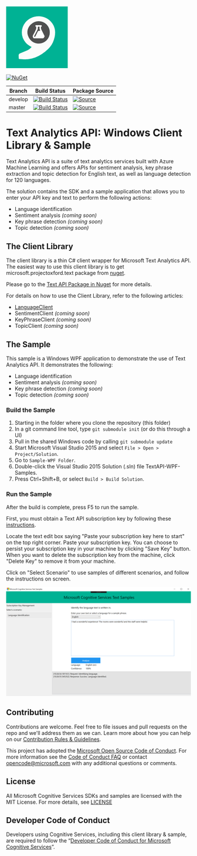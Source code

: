![Text Analytics](Docs/Images/TextAnalytics.png)

[![NuGet](https://img.shields.io/badge/nuget-v0.1.3.29494-blue.svg?style=flat)](http://www.nuget.org/packages/Microsoft.ProjectOxford.Text/)


| Branch      | Build Status  | Package Source |
| ----------- | ------------- | -------------- |
| develop     |  [![Build Status](http://oxfordci.westus.cloudapp.azure.com:8080/buildStatus/icon?job=cognitive-textanalytics-windows-develop)](http://oxfordci.westus.cloudapp.azure.com:8080/job/cognitive-textanalytics-windows-develop/)             | [![Source](https://img.shields.io/badge/source-myget-green.svg?style=flat)](http://www.nuget.org/packages/Microsoft.ProjectOxford.Text/)
| master      |   [![Build Status](http://oxfordci.westus.cloudapp.azure.com:8080/buildStatus/icon?job=cognitive-textanalytics-windows-master)](http://oxfordci.westus.cloudapp.azure.com:8080/job/cognitive-textanalytics-windows-master/)            | [![Source](https://img.shields.io/badge/source-nuget-blue.svg?style=flat)](https://www.myget.org/feed/oxford-beta/package/nuget/Microsoft.ProjectOxford.Text/)

# Text Analytics API: Windows Client Library & Sample
Text Analytics API is a suite of text analytics services built with Azure Machine Learning and offers APIs for sentiment analysis, key phrase extraction and topic detection for English text, as well as language detection for 120 languages.

The solution contains the SDK and a sample application that allows you to enter your API key and text to perform the following actions:
- Language identification
- Sentiment analysis *_(coming soon)_*
- Key phrase detection *_(coming soon)_*
- Topic detection *_(coming soon)_*

## The Client Library
The client library is a thin C\# client wrapper for Microsoft Text Analytics API. The easiest way to use this client library is to get microsoft.projectoxford.text package from [nuget](http://nuget.org).

Please go to the [Text API Package in Nuget](https://www.nuget.org/packages/Microsoft.ProjectOxford.Text/) for more details.

For details on how to use the Client Library, refer to the following articles:
- [LanguageClient](Docs/02-language-client.md)
- SentimentClient *_(coming soon)_*
- KeyPhraseClient *_(coming soon)_*
- TopicClient *_(coming soon)_*

## The Sample
This sample is a Windows WPF application to demonstrate the use of Text Analytics API. It demonstrates the following:
- Language identification
- Sentiment analysis *_(coming soon)_*
- Key phrase detection *_(coming soon)_*
- Topic detection *_(coming soon)_*

### Build the Sample
1. Starting in the folder where you clone the repository (this folder)
2. In a git command line tool, type `git submodule init` (or do this through a UI)
3. Pull in the shared Windows code by calling `git submodule update`
4. Start Microsoft Visual Studio 2015 and select `File > Open > Project/Solution`.
5. Go to `Sample-WPF Folder`.
6. Double-click the Visual Studio 2015 Solution (.sln) file TextAPI-WPF-Samples.
7. Press Ctrl+Shift+B, or select `Build > Build Solution`.

### Run the Sample
After the build is complete, press F5 to run the sample.

First, you must obtain a Text API subscription key by following these [instructions](Docs/01-getting-started.md).

Locate the text edit box saying "Paste your subscription key here to start" on the top right corner. Paste your subscription key. You can choose to persist your subscription key in your machine by clicking "Save Key" button. When you want to delete the subscription key from the machine, click "Delete Key" to remove it from your machine.

Click on "Select Scenario" to use samples of different scenarios, and follow the instructions on screen.

![Sample Screenshot](Docs/Images/sample-screenshot.PNG)

## Contributing
Contributions are welcome. Feel free to file issues and pull requests on the repo and we'll address them as we can. Learn more about how you can help on our [Contribution Rules & Guidelines](/CONTRIBUTING.md).

This project has adopted the [Microsoft Open Source Code of Conduct](https://opensource.microsoft.com/codeofconduct/). For more information see the [Code of Conduct FAQ](https://opensource.microsoft.com/codeofconduct/faq/) or contact [opencode@microsoft.com](mailto:opencode@microsoft.com) with any additional questions or comments.

## License
All Microsoft Cognitive Services SDKs and samples are licensed with the MIT License. For more details, see [LICENSE](/LICENSE.md)

## Developer Code of Conduct
Developers using Cognitive Services, including this client library & sample, are required to follow the “[Developer Code of Conduct for Microsoft Cognitive Services](http://go.microsoft.com/fwlink/?LinkId=698895)”.
